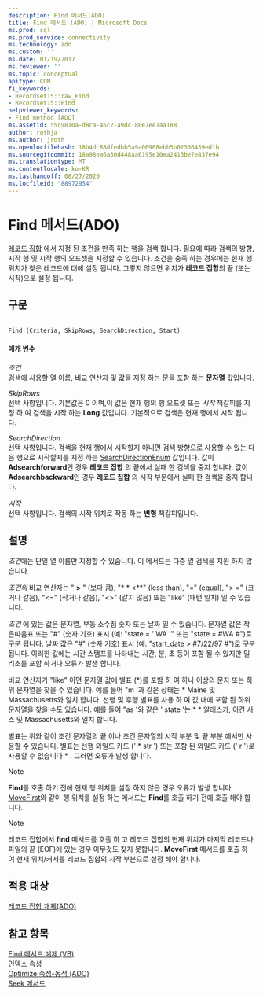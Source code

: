 ```yaml
---
description: Find 메서드(ADO)
title: Find 메서드 (ADO) | Microsoft Docs
ms.prod: sql
ms.prod_service: connectivity
ms.technology: ado
ms.custom: ''
ms.date: 01/19/2017
ms.reviewer: ''
ms.topic: conceptual
apitype: COM
f1_keywords:
- Recordset15::raw_Find
- Recordset15::Find
helpviewer_keywords:
- Find method [ADO]
ms.assetid: 55c9810a-d8ca-46c2-a9dc-80e7ee7aa188
author: rothja
ms.author: jroth
ms.openlocfilehash: 18b4dc88dfedbb5a9a06968ebb5b02300439ed1b
ms.sourcegitcommit: 18a98ea6a30d448aa6195e10ea2413be7e837e94
ms.translationtype: MT
ms.contentlocale: ko-KR
ms.lasthandoff: 08/27/2020
ms.locfileid: "88972954"
---
```

# <a name="find-method-ado"></a>Find 메서드(ADO)
[레코드 집합](./recordset-object-ado.md) 에서 지정 된 조건을 만족 하는 행을 검색 합니다. 필요에 따라 검색의 방향, 시작 행 및 시작 행의 오프셋을 지정할 수 있습니다. 조건을 충족 하는 경우에는 현재 행 위치가 찾은 레코드에 대해 설정 됩니다. 그렇지 않으면 위치가 **레코드 집합**의 끝 (또는 시작)으로 설정 됩니다.  
  
## <a name="syntax"></a>구문  
  
```  
  
Find (Criteria, SkipRows, SearchDirection, Start)  
```  
  
#### <a name="parameters"></a>매개 변수  
 *조건*  
 검색에 사용할 열 이름, 비교 연산자 및 값을 지정 하는 문을 포함 하는 **문자열** 값입니다.  
  
 *SkipRows*  
 선택 사항입니다. 기본값은 0 이며,이 값은 현재 행의 행 오프셋 또는 *시작* 책갈피를 지정 하 여 검색을 시작 하는 **Long** 값입니다. 기본적으로 검색은 현재 행에서 시작 됩니다.  
  
 *SearchDirection*  
 선택 사항입니다. 검색을 현재 행에서 시작할지 아니면 검색 방향으로 사용할 수 있는 다음 행으로 시작할지를 지정 하는 [SearchDirectionEnum](./searchdirectionenum.md) 값입니다. 값이 **Adsearchforward**인 경우 **레코드 집합** 의 끝에서 실패 한 검색을 중지 합니다. 값이 **Adsearchbackward**인 경우 **레코드 집합** 의 시작 부분에서 실패 한 검색을 중지 합니다.  
  
 *시작*  
 선택 사항입니다. 검색의 시작 위치로 작동 하는 **변형** 책갈피입니다.  
  
## <a name="remarks"></a>설명  
 *조건*에는 단일 열 이름만 지정할 수 있습니다. 이 메서드는 다중 열 검색을 지원 하지 않습니다.  
  
 *조건의* 비교 연산자는 " **>** " (보다 큼), "* * \<**" (less than), "=" (equal), "> =" (크거나 같음), "<=" (작거나 같음), "<>" (같지 않음) 또는 "like" (패턴 일치) 일 수 있습니다.  
  
 *조건* 에 있는 값은 문자열, 부동 소수점 숫자 또는 날짜 일 수 있습니다. 문자열 값은 작은따옴표 또는 "#" (숫자 기호) 표시 (예: "state = ' WA '" 또는 "state = #WA #")로 구분 됩니다. 날짜 값은 "#" (숫자 기호) 표시 (예: "start_date > #7/22/97 #")로 구분 됩니다. 이러한 값에는 시간 스탬프를 나타내는 시간, 분, 초 등이 포함 될 수 있지만 밀리초를 포함 하거나 오류가 발생 합니다.  
  
 비교 연산자가 "like" 이면 문자열 값에 별표 (*)를 포함 하 여 하나 이상의 문자 또는 하위 문자열을 찾을 수 있습니다. 예를 들어 "m '과 같은 상태는 \* Maine 및 Massachusetts와 일치 합니다. 선행 및 후행 별표를 사용 하 여 값 내에 포함 된 하위 문자열을 찾을 수도 있습니다. 예를 들어 "as '와 같은 ' state '는 \* \* 알래스카, 아칸 사스 및 Massachusetts와 일치 합니다.  
  
 별표는 위와 같이 조건 문자열의 끝 이나 조건 문자열의 시작 부분 및 끝 부분 에서만 사용할 수 있습니다. 별표는 선행 와일드 카드 (' * str ') 또는 포함 된 와일드 카드 (' r ')로 사용할 수 없습니다 \* . 그러면 오류가 발생 합니다.  
  
> [!NOTE]
>  **Find**를 호출 하기 전에 현재 행 위치를 설정 하지 않은 경우 오류가 발생 합니다. [MoveFirst](./movefirst-movelast-movenext-and-moveprevious-methods-ado.md)와 같이 행 위치를 설정 하는 메서드는 **Find**를 호출 하기 전에 호출 해야 합니다.  
  
> [!NOTE]
>  레코드 집합에서 **find** 메서드를 호출 하 고 레코드 집합의 현재 위치가 마지막 레코드나 파일의 끝 (EOF)에 있는 경우 아무것도 찾지 못합니다. **MoveFirst** 메서드를 호출 하 여 현재 위치/커서를 레코드 집합의 시작 부분으로 설정 해야 합니다.  
  
## <a name="applies-to"></a>적용 대상  
 [레코드 집합 개체(ADO)](./recordset-object-ado.md)  
  
## <a name="see-also"></a>참고 항목  
 [Find 메서드 예제 (VB)](./find-method-example-vb.md)   
 [인덱스 속성](./index-property.md)   
 [Optimize 속성-동적 (ADO)](./optimize-property-dynamic-ado.md)   
 [Seek 메서드](./seek-method.md)